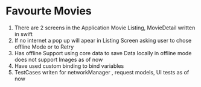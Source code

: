 # Favourte Movies


1. There are 2 screens in the Application Movie Listing, MovieDetail written in swift
2. If no internet a pop up will apear in Listing Screen asking user to chose offline Mode or to Retry 
3. Has offline Support using core data to save Data locally in offline mode does not support Images as of now
4. Have used custom binding to bind variables
5. TestCases writen for networkManager , request models, UI tests as of now
